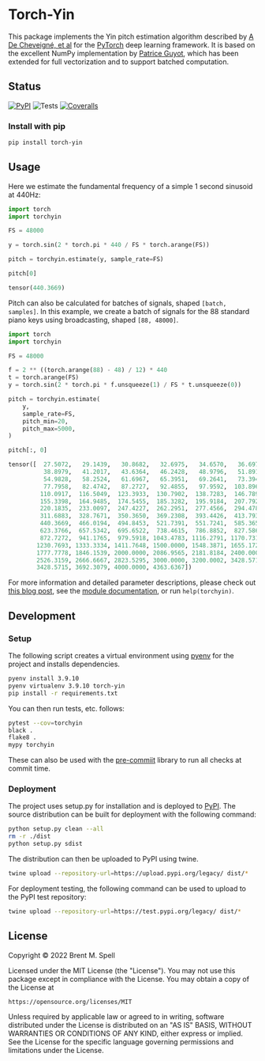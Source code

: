 # Torch-Yin
This package implements the Yin pitch estimation algorithm described by
[A De Cheveigné, et al](https://asa.scitation.org/doi/10.1121/1.1458024)
for the [PyTorch](https://pytorch.org/) deep learning framework. It is based
on the excellent NumPy implementation by
[Patrice Guyot](https://github.com/patriceguyot/Yin), which has been extended
for full vectorization and to support batched computation.

## Status
[![PyPI](https://badge.fury.io/py/torch-yin.svg)](https://badge.fury.io/py/torch-yin)
![Tests](https://github.com/brentspell/torch-yin/actions/workflows/test.yml/badge.svg)
[![Coveralls](https://coveralls.io/repos/github/brentspell/torch-yin/badge.svg?branch=main)](https://coveralls.io/repos/github/brentspell/torch-yin/badge.svg?branch=main)

### Install with pip
```bash
pip install torch-yin
```

## Usage
Here we estimate the fundamental frequency of a simple 1 second sinusoid at
440Hz:

```python
import torch
import torchyin

FS = 48000

y = torch.sin(2 * torch.pi * 440 / FS * torch.arange(FS))

pitch = torchyin.estimate(y, sample_rate=FS)

pitch[0]
```

```python
tensor(440.3669)
```

Pitch can also be calculated for batches of signals, shaped `[batch, samples]`.
In this example, we create a batch of signals for the 88 standard piano keys
using broadcasting, shaped `[88, 48000]`.

```python
import torch
import torchyin

FS = 48000

f = 2 ** ((torch.arange(88) - 48) / 12) * 440
t = torch.arange(FS)
y = torch.sin(2 * torch.pi * f.unsqueeze(1) / FS * t.unsqueeze(0))

pitch = torchyin.estimate(
    y,
    sample_rate=FS,
    pitch_min=20,
    pitch_max=5000,
)

pitch[:, 0]
```

```python
tensor([  27.5072,   29.1439,   30.8682,   32.6975,   34.6570,   36.6973,
          38.8979,   41.2017,   43.6364,   46.2428,   48.9796,   51.8919,
          54.9828,   58.2524,   61.6967,   65.3951,   69.2641,   73.3945,
          77.7958,   82.4742,   87.2727,   92.4855,   97.9592,  103.8961,
         110.0917,  116.5049,  123.3933,  130.7902,  138.7283,  146.7890,
         155.3398,  164.9485,  174.5455,  185.3282,  195.9184,  207.7922,
         220.1835,  233.0097,  247.4227,  262.2951,  277.4566,  294.4785,
         311.6883,  328.7671,  350.3650,  369.2308,  393.4426,  413.7931,
         440.3669,  466.0194,  494.8453,  521.7391,  551.7241,  585.3658,
         623.3766,  657.5342,  695.6522,  738.4615,  786.8852,  827.5862,
         872.7272,  941.1765,  979.5918, 1043.4783, 1116.2791, 1170.7317,
        1230.7693, 1333.3334, 1411.7648, 1500.0000, 1548.3871, 1655.1724,
        1777.7778, 1846.1539, 2000.0000, 2086.9565, 2181.8184, 2400.0000,
        2526.3159, 2666.6667, 2823.5295, 3000.0000, 3200.0002, 3428.5715,
        3428.5715, 3692.3079, 4000.0000, 4363.6367])
```

For more information and detailed parameter descriptions, please check
out [this blog post](https://brentspell.com/2022/torch-yin/), see the
[module documentation](https://github.com/brentspell/torch-yin/blob/main/torchyin/yin.py),
or run `help(torchyin)`.

## Development

### Setup
The following script creates a virtual environment using
[pyenv](https://github.com/pyenv/pyenv) for the project and installs
dependencies.

```bash
pyenv install 3.9.10
pyenv virtualenv 3.9.10 torch-yin
pip install -r requirements.txt
```

You can then run tests, etc. follows:

```bash
pytest --cov=torchyin
black .
flake8 .
mypy torchyin
```

These can also be used with the [pre-commiit](https://pypi.org/project/pre-commit/)
library to run all checks at commit time.

### Deployment
The project uses setup.py for installation and is deployed to
[PyPI](https://pypi.org/project/torch-yin). The source distribution can be
built for deployment with the following command:

```bash
python setup.py clean --all
rm -r ./dist
python setup.py sdist
```

The distribution can then be uploaded to PyPI using twine.

```bash
twine upload --repository-url=https://upload.pypi.org/legacy/ dist/*
```

For deployment testing, the following command can be used to upload to the
PyPI test repository:

```bash
twine upload --repository-url=https://test.pypi.org/legacy/ dist/*
```

## License
Copyright © 2022 Brent M. Spell

Licensed under the MIT License (the "License"). You may not use this
package except in compliance with the License. You may obtain a copy of the
License at

    https://opensource.org/licenses/MIT

Unless required by applicable law or agreed to in writing, software
distributed under the License is distributed on an "AS IS" BASIS,
WITHOUT WARRANTIES OR CONDITIONS OF ANY KIND, either express or implied.
See the License for the specific language governing permissions and
limitations under the License.
